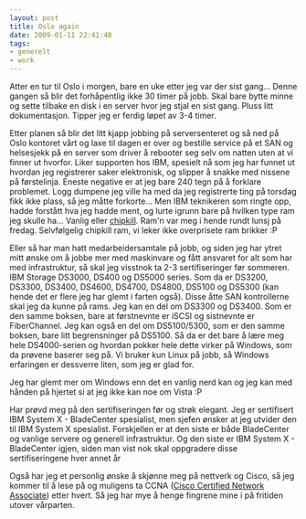 ```yaml
---
layout: post
title: Oslo again
date: 2009-01-11 22:41:48
tags: 
- generelt
- work
---
```

Atter en tur til Oslo i morgen, bare en uke etter jeg var der sist gang... Denne gangen så blir det forhåpentlig ikke 30 timer på jobb. Skal bare bytte minne og sette tilbake en disk i en server hvor jeg stjal en sist gang. Pluss litt dokumentasjon. Tipper jeg er ferdig løpet av 3-4 timer.

Etter planen så blir det litt kjapp jobbing på serversenteret og så ned på Oslo kontoret vårt og laxe til dagen er over og bestille service på et SAN og helsesjekk på en server som driver å rebooter seg selv om natten uten at vi finner ut hvorfor. Liker supporten hos IBM, spesielt nå som jeg har funnet ut hvordan jeg registrerer saker elektronisk, og slipper å snakke med nissene på førstelinja. Eneste negative er at jeg bare 240 tegn på å forklare problemet. Logg dumpene jeg ville ha med da jeg registrerte ting på torsdag fikk ikke plass, så jeg måtte forkorte... Men IBM teknikeren som ringte opp, hadde forstått hva jeg hadde ment, og lurte igrunn bare på hvilken type ram jeg skulle ha... Vanlig eller [chipkill](http://en.wikipedia.org/wiki/Chipkill). Ram'n var meg i hende rundt lunsj på fredag. Selvfølgelig chipkill ram, vi leker ikke overprisete ram brikker :P

Eller så har man hatt medarbeidersamtale på jobb, og siden jeg har ytret mitt ønske om å jobbe mer med maskinvare og fått ansvaret for alt som har med infrastruktur, så skal jeg visstnok ta 2-3 sertifiseringer før sommeren. IBM Storage DS3000, DS400 og DS5000 series. Som da er DS3200, DS3300, DS3400, DS4600, DS4700, DS4800, DS5100 og DS5300 (kan hende det er flere jeg har glemt i farten også). Disse åtte SAN kontrollerne skal jeg da kunne på rams. Jeg kan en del om DS3300 og DS3400. Som er den samme boksen, bare at førstnevnte er iSCSI og sistnevnte er FiberChannel. Jeg kan også en del om DS5100/5300, som er den samme boksen, bare litt begrensninger på DS5100. Så da er det bare å lære meg hele DS4000-serien og hvordan pokker hele dette virker på Windows, som da prøvene baserer seg på. Vi bruker kun Linux på jobb, så Windows erfaringen er dessverre liten, som jeg er glad for.

Jeg har glemt mer om Windows enn det en vanlig nerd kan og jeg kan med hånden på hjertet si at jeg ikke kan noe om Vista :P

Har prøvd meg på den sertifiseringen før og strøk elegant. Jeg er sertifisert IBM System X - BladeCenter spesialist, men sjefen ønsker at jeg utvider den til IBM System X spesialist. Forskjellen er at den siste er både BladeCenter og vanlige servere og generell infrastruktur. Og den siste er IBM System X - BladeCenter igjen, siden man vist nok skal oppgradere disse sertifiseringene hver annet år

Også har jeg et personlig ønske å skjønne meg på nettverk og Cisco, så jeg kommer til å lese på og muligens ta CCNA ([Cisco Certified Network Associate](http://en.wikipedia.org/wiki/Cisco_Certified_Network_Associate#CCNA_.28Cisco_Certified_Network_Associate.29)) etter hvert. Så jeg har mye å henge fingrene mine i på fritiden utover vårparten.